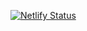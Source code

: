 [![Netlify Status](https://api.netlify.com/api/v1/badges/21d89f43-fd4a-46e7-bfb1-9e494c140b72/deploy-status)](https://app.netlify.com/sites/silly-fermat-b51cdc/deploys)
